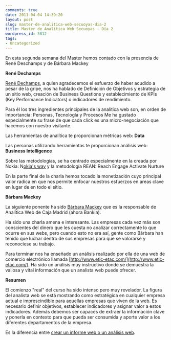 ```yaml
---
comments: true
date: 2011-04-04 14:39:20
layout: post
slug: master-de-analitica-web-secuoyas-dia-2
title: Master de Analítica Web Secuoyas - Día 2
wordpress_id: 5812
tags:
- Uncategorized
---
```



     

En esta segunda semana del Master hemos contado con la presencia de René Deschamps y de Bárbara Mackey

**René Dechamps**

[René Dechamps](http://www.linkedin.com/in/renedechampsotamendi), a quien agradecemos el esfuerzo de haber acudido a pesar de la gripe, nos ha hablado de Definición de Objetivos y estrategia de un sitio web, creación de Business Questions y establecimiento de KPIs (Key Performance Indicators) o indicadores de rendimiento.

Para él los tres ingredientes principales de la analítica web son, en orden de importancia: Personas, Tecnología y Procesos  Me ha gustado especialmente su frase de que cada click es una micro-negociación que hacemos con nuestro visitante.

Las herramientas de analítica te proporcionan métricas web:  **Data**

Las personas utilizando herramientas te proporcionan análisis web: **Business Intelligence**

Sobre las metodologías, se ha centrado especialmente en la creada por Nokia: N[okia's way](http://webanalyse-news.de/wp-content/uploads/2007/04/implementing_wa_nokia.pdf) y la metodología REAN: Reach Engage Activate Nurture

En la parte final de la charla hemos tocado la monetización cuyo principal valor radica en que nos permite enfocar nuestros esfuerzos en areas clave en lugar de en todo el sitio.

**Bárbara Mackey**

La siguiente ponente ha sido [Bárbara Mackey](http://webanalyticsymas.com/) que es la responsable de Analítica Web de Caja Madrid (ahora Bankia).

Ha sido una charla amena e interesante.  Las empresas cada vez más son conscientes del dinero que les cuesta no analizar correctamente lo que ocurre en sus webs, pero cuando esto no era así, gente como Bárbara han tenido que luchar dentro de sus empresas para que se valorarse y reconociese su trabajo.

Para terminar nos ha enseñado un análisis realizado por ella de una web de comercio electrónico llamada [http://www.etic-etac.com/](http://www.etic-etac.com/).  Ha sido un análisis muy instructivo donde se demuestra la valiosa y vital información que un analista web puede ofrecer.

**Resumen**

El comienzo "real" del curso ha sido intenso pero muy revelador.  La figura del analista web se está mostrando como estratégica en cualquier empresa actual e imprescindible para aquellas empresas que viven de la web.  Es necesario definir objetivos, establecer indicadores y asignar valor a estos indicadores. Además debemos ser capaces de extraer la información clave y ponerla en contexto para que pueda ser consumida y aporte valor a los diferentes departamentos de la empresa.

Es la diferencia entre [crear un informe web o un análisis web](http://www.kaushik.net/avinash/2011/04/difference-web-reporting-web-analysis.html).


  
